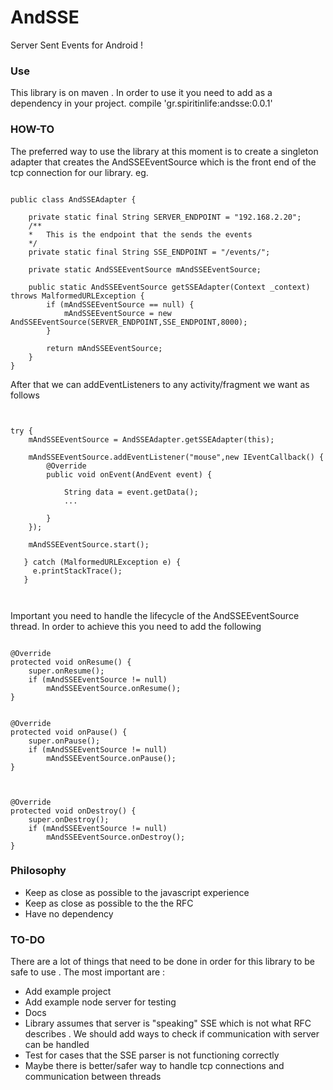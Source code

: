 # AndSSE
Server Sent Events for Android !

### Use
This library is on maven .
In order to use it you need to add as a dependency in your project.
    compile 'gr.spiritinlife:andsse:0.0.1'

### HOW-TO
The preferred way to use the library at this moment is to create a singleton adapter that creates the AndSSEEventSource which is the front end
of the tcp connection for our library.
eg.
<pre><code>
public class AndSSEAdapter {

    private static final String SERVER_ENDPOINT = "192.168.2.20";
    /**
    *   This is the endpoint that the sends the events
    */
    private static final String SSE_ENDPOINT = "/events/";

    private static AndSSEEventSource mAndSSEEventSource;

    public static AndSSEEventSource getSSEAdapter(Context _context) throws MalformedURLException {
        if (mAndSSEEventSource == null) {
            mAndSSEEventSource = new AndSSEEventSource(SERVER_ENDPOINT,SSE_ENDPOINT,8000);
        }

        return mAndSSEEventSource;
    }
}
</code></pre>

After that we can addEventListeners to any activity/fragment we want as follows

<pre><code>

try {
    mAndSSEEventSource = AndSSEAdapter.getSSEAdapter(this);

    mAndSSEEventSource.addEventListener("mouse",new IEventCallback() {
        @Override
        public void onEvent(AndEvent event) {

            String data = event.getData();
            ...

        }
    });

    mAndSSEEventSource.start();

   } catch (MalformedURLException e) {
     e.printStackTrace();
   }


</code></pre>

Important you need to handle the lifecycle of the AndSSEEventSource thread.
In order to achieve this you need to add the following
<pre><code>
@Override
protected void onResume() {
    super.onResume();
    if (mAndSSEEventSource != null)
        mAndSSEEventSource.onResume();
}


@Override
protected void onPause() {
    super.onPause();
    if (mAndSSEEventSource != null)
        mAndSSEEventSource.onPause();
}



@Override
protected void onDestroy() {
    super.onDestroy();
    if (mAndSSEEventSource != null)
        mAndSSEEventSource.onDestroy();
}
</code></pre>

### Philosophy
+   Keep as close as possible to the javascript experience
+   Keep as close as possible to the the RFC
+   Have no dependency

### TO-DO
There are a lot of things that need to be done in order for this library to be safe to use .
The most important are :
+   Add example project
+   Add example node server for testing
+   Docs
+   Library assumes that server is "speaking" SSE which is not what RFC describes .
    We should add ways to check if communication with server can be handled
+   Test for cases that the SSE parser is not functioning correctly
+   Maybe there is better/safer way to handle tcp connections and communication between threads



